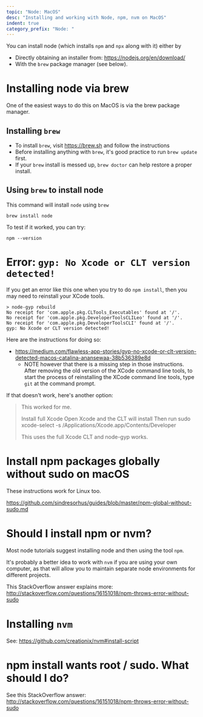 ```yaml
---
topic: "Node: MacOS"
desc: "Installing and working with Node, npm, nvm on MacOS"
indent: true
category_prefix: "Node: "
---
```


You can install node (which installs `npm` and `npx` along with it) either by
* Directly obtaining an installer from: <https://nodejs.org/en/download/>
* With the `brew` package manager (see below).

# Installing node via brew

One of the easiest ways to do this on MacOS is via the brew package manager.

## Installing `brew`

* To install `brew`, visit <https://brew.sh> and follow the instructions
* Before installing anything with `brew`, it's good practice to run `brew update` first.
* If your `brew` install is messed up, `brew doctor` can help restore a proper install.

## Using `brew` to install node

This command will install `node` using `brew`

```
brew install node
```

To test if it worked, you can try:

```
npm --version
```

# Error: `gyp: No Xcode or CLT version detected!`

If you get an error like this one when you try to do `npm install`, then you may need to reinstall your XCode tools.

```
> node-gyp rebuild
No receipt for 'com.apple.pkg.CLTools_Executables' found at '/'.
No receipt for 'com.apple.pkg.DeveloperToolsCLILeo' found at '/'.
No receipt for 'com.apple.pkg.DeveloperToolsCLI' found at '/'.
gyp: No Xcode or CLT version detected!
```
Here are the instructions for doing so:

* <https://medium.com/flawless-app-stories/gyp-no-xcode-or-clt-version-detected-macos-catalina-anansewaa-38b536389e8d>
  * NOTE however that there is a missing step in those instructions.  After removing the old version of the XCode command line tools, to start the
    process of reinstalling the XCode command line tools, type `git` at the command prompt.

If that doesn't work, here's another option:

>    This worked for me.
>
>    Install full Xcode
>    Open Xcode and the CLT will install
>    Then run sudo xcode-select -s /Applications/Xcode.app/Contents/Developer
>
>    This uses the full Xcode CLT and node-gyp works.

# Install npm packages globally without sudo on macOS 

These instructions work for Linux too.

<https://github.com/sindresorhus/guides/blob/master/npm-global-without-sudo.md>

# Should I install npm or nvm?

Most node tutorials suggest installing node and then using the tool `npm`.

It's probably a better idea to work with `nvm` if you are using your own computer, as that will allow you to maintain separate node environments for
different projects.   

This StackOverflow answer explains more: <http://stackoverflow.com/questions/16151018/npm-throws-error-without-sudo>

# Installing `nvm`

See: <https://github.com/creationix/nvm#install-script>

# npm install wants root / sudo.  What should I do?

See this StackOverflow answer: <http://stackoverflow.com/questions/16151018/npm-throws-error-without-sudo>

